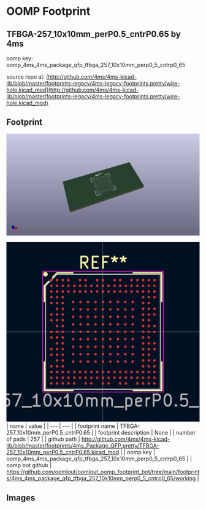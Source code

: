 # OOMP Footprint  
## TFBGA-257_10x10mm_perP0.5_cntrP0.65  by 4ms  
  
oomp key: oomp_4ms_4ms_package_qfp_tfbga_257_10x10mm_perp0_5_cntrp0_65  
  
source repo at: [http://github.com/4ms/4ms-kicad-lib/blob/master/footprints-legacy/4ms-legacy-footprints.pretty/wire-hole.kicad_mod](http://github.com/4ms/4ms-kicad-lib/blob/master/footprints-legacy/4ms-legacy-footprints.pretty/wire-hole.kicad_mod)  
## Footprint  
  
[![working_kicad_pcb_3d.png](working_kicad_pcb_3d_600.png)](working_kicad_pcb_3d.png)  
  
[![working.png](working_600.png)](working.png)  
| name | value | 
| --- | --- | 
| footprint name | TFBGA-257_10x10mm_perP0.5_cntrP0.65 | 
| footprint description | None | 
| number of pads | 257 | 
| github path | http://github.com/4ms/4ms-kicad-lib/blob/master/footprints/4ms_Package_QFP.pretty/TFBGA-257_10x10mm_perP0.5_cntrP0.65.kicad_mod | 
| oomp key | oomp_4ms_4ms_package_qfp_tfbga_257_10x10mm_perp0_5_cntrp0_65 | 
| oomp bot github | https://github.com/oomlout/oomlout_oomp_footprint_bot/tree/main/footprints/4ms_4ms_package_qfp_tfbga_257_10x10mm_perp0_5_cntrp0_65/working | 
## Images  
